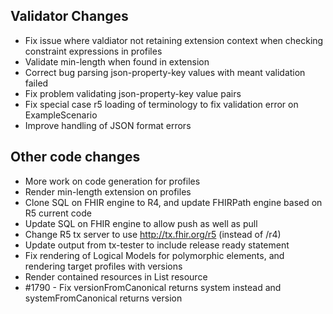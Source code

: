 ## Validator Changes

* Fix issue where valdiator not retaining extension context when checking constraint expressions in profiles
* Validate min-length when found in extension
* Correct bug parsing json-property-key values with meant validation failed
* Fix problem validating json-property-key value pairs
* Fix special case r5 loading of terminology to fix validation error on ExampleScenario
* Improve handling of JSON format errors

## Other code changes

* More work on code generation for profiles
* Render min-length extension on profiles
* Clone SQL on FHIR engine to R4, and update FHIRPath engine based on R5 current code
* Update SQL on FHIR engine to allow push as well as pull
* Change R5 tx server to use http://tx.fhir.org/r5 (instead of /r4)
* Update output from tx-tester to include release ready statement
* Fix rendering of Logical Models for polymorphic elements, and rendering target profiles with versions
* Render contained resources in List resource
* #1790 - Fix versionFromCanonical returns system instead and systemFromCanonical returns version
